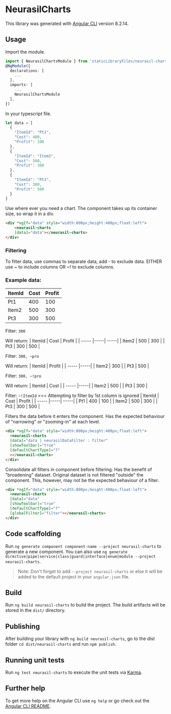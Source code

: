 # NeurasilCharts

This library was generated with [Angular CLI](https://github.com/angular/angular-cli) version 8.2.14.

## Usage

Import the module.

````ts
import { NeurasilChartsModule } from 'staticLibraryFiles/neurasil-charts'; // for eg.
@NgModule({
  declarations: [
    ...
  ],
  imports: [
    ...
    NeurasilChartsModule
  ],
})
````

In your typescript file.
````ts
let data = [
  {
    "ItemId": "Pt1",
    "Cost": 400,
    "Profit": 100
  },
  {
    "ItemId": "Item2",
    "Cost": 500,
    "Profit": 300
  },
  {
    "ItemId": "Pt3",
    "Cost": 300,
    "Profit": 500
  }
]
````

Use where ever you need a chart. The component takes up its container size, so wrap it in a div.
````html
<div *ngIf="data" style="width:800px;height:400px;float:left">
    <neurasil-charts 
    [data]="data"></neurasil-charts>
</div>
````



### Filtering

To filter data, use commas to separate data, add - to exclude data.
EITHER use ~ to include columns OR ~! to exclude columns.

### Example data:

| ItemId | Cost | Profit |
| ----- |-----| -----|
| Pt1 | 400 | 100 |
| Item2 | 500 | 300 |
| Pt3 | 300 | 500 |

Filter: `300`

Will return:
| ItemId | Cost | Profit |
| ----- |-----| -----|
| Item2 | 500 | 300 |
| Pt3 | 300 | 500 |

Filter: `300, ~pro`

Will return:
| ItemId | Profit |
| ----- |-----|
| Item2 | 300 |
| Pt3 | 500 |

Filter: `300, ~!pro`

Will return:
| ItemId | Cost |
| ----- |-----| 
| Item2 | 500 |
| Pt3 | 300 |

Filter: `~!ItemId` <<< Attempting to filter by 1st column is ignored
| ItemId | Cost | Profit |
| ----- |-----| -----|
| Pt1 | 400 | 100 |
| Item2 | 500 | 300 |
| Pt3 | 300 | 500 |

Filters the data before it enters the component. Has the expected behaviour of "narrowing" or "zooming-in" at each level. 
````html
<div *ngIf="data" style="width:800px;height:400px;float:left">
  <neurasil-charts 
  [data]="data | neurasilDataFilter : filter" 
  [showToolbar]="true"
  [defaultChartType]="7"
  ></neurasil-charts>
</div> 
````

Consolidate all filters in component before filtering. Has the benefit of "broadening" dataset. Original dataset is not filtered "outside" the component. This, however, may not be the expected behaviour of a filter.
````html
<div *ngIf="data" style="width:800px;height:400px;float:left">
  <neurasil-charts 
  [data]="data" 
  [showToolbar]="true"
  [defaultChartType]="7"
  [globalFilter]="filter"></neurasil-charts>
</div> 
````



## Code scaffolding

Run `ng generate component component-name --project neurasil-charts` to generate a new component. You can also use `ng generate directive|pipe|service|class|guard|interface|enum|module --project neurasil-charts`.
> Note: Don't forget to add `--project neurasil-charts` or else it will be added to the default project in your `angular.json` file. 

## Build

Run `ng build neurasil-charts` to build the project. The build artifacts will be stored in the `dist/` directory.

## Publishing

After building your library with `ng build neurasil-charts`, go to the dist folder `cd dist/neurasil-charts` and run `npm publish`.

## Running unit tests

Run `ng test neurasil-charts` to execute the unit tests via [Karma](https://karma-runner.github.io).

## Further help

To get more help on the Angular CLI use `ng help` or go check out the [Angular CLI README](https://github.com/angular/angular-cli/blob/master/README.md).
